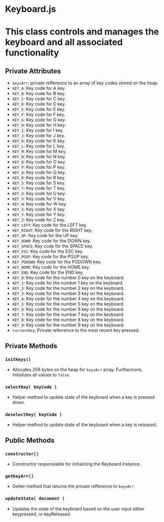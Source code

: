 # Keyboard.js
<h1>This class controls and manages the keyboard and all associated functionality</h1>

## Private Attributes
* `keysArr`: private refference to an array of key codes stored on the heap.
* `KEY_A`: Key code for A key.
* `KEY_B`: Key code for B key.
* `KEY_C`: Key code for C key.
* `KEY_D`: Key code for D key.
* `KEY_E`: Key code for E key.
* `KEY_F`: Key code for F key.
* `KEY_G`: Key code for G key.
* `KEY_H`: Key code for H key.
* `KEY_I`: Key code for I key.
* `KEY_J`: Key code for J key.
* `KEY_K`: Key code for K key.
* `KEY_L`: Key code for L key.
* `KEY_M`: Key code for M key.
* `KEY_N`: Key code for N key.
* `KEY_O`: Key code for O key.
* `KEY_P`: Key code for P key.
* `KEY_Q`: Key code for Q key.
* `KEY_R`: Key code for R key.
* `KEY_S`: Key code for S key.
* `KEY_T`: Key code for T key.
* `KEY_U`: Key code for U key.
* `KEY_V`: Key code for V key.
* `KEY_W`: Key code for W key.
* `KEY_X`: Key code for X key.
* `KEY_Y`: Key code for Y key.
* `KEY_Z`: Key code for Z key.
* `KEY_LEFT`: Key code for the LEFT key. 
* `KEY_RIGHT`: Key code for the RIGHT key. 
* `KEY_UP`: Key code for the UP key. 
* `KEY_DOWN`: Key code for the DOWN key. 
* `KEY_SPACE`: Key code for the SPACE key. 
* `KEY_ESC`: Key code for the ESC key. 
* `KEY_PGUP`: Key code for the PGUP key. 
* `KEY_PGDOWN`: Key code for the PGDOWN key. 
* `KEY_HOME`: Key code for the HOME key. 
* `KEY_END`: Key code for the END key.
* `KEY_0`: Key code for the number 0 key on the keyboard.
* `KEY_1`: Key code for the number 1 key on the keyboard.
* `KEY_2`: Key code for the number 2 key on the keyboard.
* `KEY_3`: Key code for the number 3 key on the keyboard.
* `KEY_4`: Key code for the number 4 key on the keyboard.
* `KEY_5`: Key code for the number 5 key on the keyboard.
* `KEY_6`: Key code for the number 6 key on the keyboard.
* `KEY_7`: Key code for the number 7 key on the keyboard.
* `KEY_8`: Key code for the number 8 key on the keyboard.
* `KEY_9`: Key code for the number 9 key on the keyboard.
* `currentKey`: Private referrence to the most recent key pressed.

## Private Methods

### `initKeys()`
* Allocates 256 bytes on the heap for `keysArr` array. Furthermore, initializes all values to `false`.

### `selectKey( keyCode )`
* Helper method to update state of the keyboard when a key is pressed down.

### `deselectKey( keyCode )`
* Helper method to update state of the keyboard when a key is released.

## Public Methods

### `constructor()`
* Constructor responsiable for initializing the Keyboard instance.

### `getKeyArr()`
* Getter method that returns the private refference to `keysArr`.

### `updateState( document )`
* Updates the state of the keyboard based on the user input either keypressed, or keyReleased.
